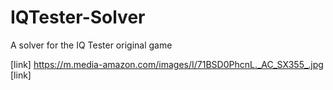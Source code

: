 # IQTester-Solver
A solver for the IQ Tester original game

[link] https://m.media-amazon.com/images/I/71BSD0PhcnL._AC_SX355_.jpg [link]
